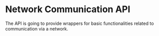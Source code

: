 # Network Communication API
The API is going to provide wrappers for basic functionalities related to communication via a network.